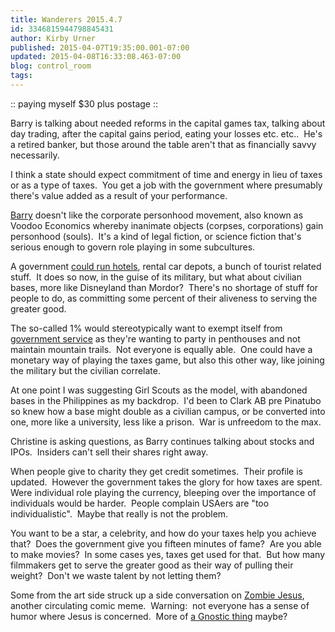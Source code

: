 ```yaml
---
title: Wanderers 2015.4.7
id: 3346815944798845431
author: Kirby Urner
published: 2015-04-07T19:35:00.001-07:00
updated: 2015-04-08T16:33:08.463-07:00
blog: control_room
tags: 
---
```


:: paying myself $30 plus postage ::

Barry is talking about needed reforms in the capital games tax, talking about day trading, after the capital gains period, eating your losses etc. etc..  He's a retired banker, but those around the table aren't that as financially savvy necessarily.

I think a state should expect commitment of time and energy in lieu of taxes or as a type of taxes.  You get a job with the government where presumably there's value added as a result of your performance. 

[Barry](http://worldgame.blogspot.com/2008/08/boat-back-in-action.html) doesn't like the corporate personhood movement, also known as Voodoo Economics whereby inanimate objects (corpses, corporations) gain personhood (souls).  It's a kind of legal fiction, or science fiction that's serious enough to govern role playing in some subcultures.

A government [could run hotels](http://controlroom.blogspot.com/2011/05/cowardly-capitalism.html), rental car depots, a bunch of tourist related stuff.  It does so now, in the guise of its military, but what about civilian bases, more like Disneyland than Mordor?  There's no shortage of stuff for people to do, as committing some percent of their aliveness to serving the greater good.

The so-called 1% would stereotypically want to exempt itself from [government service](http://controlroom.blogspot.com/2009/02/broad-brush-strokes.html) as they're wanting to party in penthouses and not maintain mountain trails.  Not everyone is equally able.  One could have a monetary way of playing the taxes game, but also this other way, like joining the military but the civilian correlate.

At one point I was suggesting Girl Scouts as the model, with abandoned bases in the Philippines as my backdrop.  I'd been to Clark AB pre Pinatubo so knew how a base might double as a civilian campus, or be converted into one, more like a university, less like a prison.  War is unfreedom to the max.

Christine is asking questions, as Barry continues talking about stocks and IPOs.  Insiders can't sell their shares right away.

When people give to charity they get credit sometimes.  Their profile is updated.  However the government takes the glory for how taxes are spent.  Were individual role playing the currency, bleeping over the importance of individuals would be harder.  People complain USAers are "too individualistic".  Maybe that really is not the problem.

You want to be a star, a celebrity, and how do your taxes help you achieve that?  Does the government give you fifteen minutes of fame?  Are you able to make movies?  In some cases yes, taxes get used for that.  But how many filmmakers get to serve the greater good as their way of pulling their weight?  Don't we waste talent by not letting them?

Some from the art side struck up a side conversation on [Zombie Jesus](http://uncyclopedia.wikia.com/wiki/Zombie_Jesus), another circulating comic meme.  Warning:  not everyone has a sense of humor where Jesus is concerned.  More of [a Gnostic thing](http://worldgame.blogspot.com/2014/01/some-comparitive-religion.html) maybe?